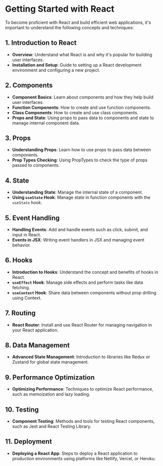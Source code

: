 # Getting Started with React

To become proficient with React and build efficient web applications, it's important to understand the following concepts and techniques:

## 1. Introduction to React
- **Overview**: Understand what React is and why it's popular for building user interfaces.
- **Installation and Setup**: Guide to setting up a React development environment and configuring a new project.

## 2. Components
- **Component Basics**: Learn about components and how they help build user interfaces.
- **Function Components**: How to create and use function components.
- **Class Components**: How to create and use class components.
- **Props and State**: Using props to pass data to components and state to manage internal component data.

## 3. Props
- **Understanding Props**: Learn how to use props to pass data between components.
- **Prop Types Checking**: Using PropTypes to check the type of props passed to components.

## 4. State
- **Understanding State**: Manage the internal state of a component.
- **Using `useState` Hook**: Manage state in function components with the `useState` hook.

## 5. Event Handling
- **Handling Events**: Add and handle events such as click, submit, and input in React.
- **Events in JSX**: Writing event handlers in JSX and managing event behavior.

## 6. Hooks
- **Introduction to Hooks**: Understand the concept and benefits of hooks in React.
- **`useEffect` Hook**: Manage side effects and perform tasks like data fetching.
- **`useContext` Hook**: Share data between components without prop drilling using Context.

## 7. Routing
- **React Router**: Install and use React Router for managing navigation in your React application.

## 8. Data Management
- **Advanced State Management**: Introduction to libraries like Redux or Zustand for global state management.

## 9. Performance Optimization
- **Optimizing Performance**: Techniques to optimize React performance, such as memoization and lazy loading.

## 10. Testing
- **Component Testing**: Methods and tools for testing React components, such as Jest and React Testing Library.

## 11. Deployment
- **Deploying a React App**: Steps to deploy a React application to production environments using platforms like Netlify, Vercel, or Heroku.

